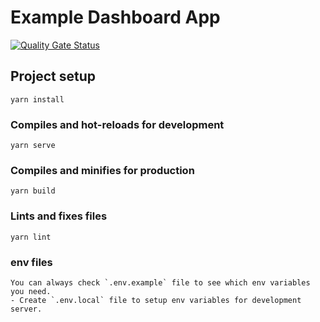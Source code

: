 # Example Dashboard App

[![Quality Gate Status](https://sonarcloud.io/api/project_badges/measure?project=hasankemaldemirci_hedwig-dashboard&metric=alert_status)](https://sonarcloud.io/dashboard?id=hasankemaldemirci_hedwig-dashboard)

## Project setup
```
yarn install
```

### Compiles and hot-reloads for development
```
yarn serve
```

### Compiles and minifies for production
```
yarn build
```

### Lints and fixes files
```
yarn lint
```

### env files
```
You can always check `.env.example` file to see which env variables you need.
- Create `.env.local` file to setup env variables for development server.
```
